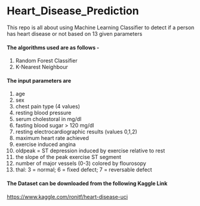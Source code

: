 # Heart_Disease_Prediction
This repo is all about using Machine Learning Classifier to detect if a person has heart disease or not based on 13 given parameters

#### The algorithms used are as follows  -
1. Random Forest Classifier    
2. K-Nearest Neighbour
   
   
   
   
   
#### The input parameters are
1. age
2. sex
3. chest pain type (4 values)
4. resting blood pressure
5. serum cholestoral in mg/dl
6. fasting blood sugar > 120 mg/dl
7. resting electrocardiographic results (values 0,1,2)
8. maximum heart rate achieved
9. exercise induced angina
10. oldpeak = ST depression induced by exercise relative to rest
11. the slope of the peak exercise ST segment
12. number of major vessels (0-3) colored by flourosopy
13. thal: 3 = normal; 6 = fixed defect; 7 = reversable defect


#### The Dataset can be downloaded from the following Kaggle Link
https://www.kaggle.com/ronitf/heart-disease-uci
